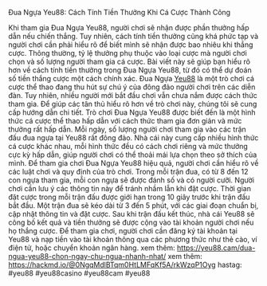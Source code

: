Đua Ngựa Yeu88: Cách Tính Tiền Thưởng Khi Cá Cược Thành Công

Khi tham gia Đua Ngựa Yeu88, người chơi sẽ nhận được phần thưởng hấp dẫn nếu chiến thắng. Tuy nhiên, cách tính tiền thưởng cũng khá phức tạp và người chơi cần phải hiểu rõ để biết mình sẽ nhận được bao nhiêu khi thắng cược. Thông thường, tỷ lệ thưởng phụ thuộc vào loại cược mà người chơi chọn và số lượng người tham gia cá cược. Bài viết này sẽ giúp bạn hiểu rõ hơn về cách tính tiền thưởng trong Đua Ngựa Yeu88, từ đó có thể dự đoán số tiền thắng cược một cách chính xác.
Đua Ngựa [Yeu88](https://yeu88.cam/) là một trò chơi cá cược thể thao đang thu hút sự chú ý của đông đảo người chơi trên các diễn đàn. Tuy nhiên, nhiều người mới bắt đầu chơi vẫn chưa nắm được cách thức tham gia. Để giúp các tân thủ hiểu rõ hơn về trò chơi này, chúng tôi sẽ cung cấp hướng dẫn chi tiết. Trò chơi Đua Ngựa Yeu88 được biết đến là một hình thức cá cược thể thao hấp dẫn với cách thức tham gia đơn giản và mức thưởng rất hấp dẫn. Mỗi ngày, số lượng người chơi tham gia vào các trận đấu đua ngựa tại Yeu88 rất đông đảo. Nhà cái này cung cấp nhiều hình thức cá cược khác nhau, mỗi hình thức đều có cách chơi riêng và mức thưởng cực kỳ hấp dẫn, giúp người chơi có thể thoải mái lựa chọn theo sở thích của mình. Để tham gia chơi Đua Ngựa Yeu88 hiệu quả, người chơi cần hiểu rõ về các luật chơi và quy định của trò chơi.
Trong mỗi trận đua, có từ 8 đến 12 con ngựa tham gia, mỗi con ngựa sẽ được đánh số và có người cưỡi. Người chơi cần lưu ý các thông tin này để tránh nhầm lẫn khi đặt cược. Thời gian đặt cược trong mỗi trận đấu được giới hạn trong 10 giây trước khi trận đấu bắt đầu. Một trận đua sẽ kéo dài từ 3 đến 5 phút, với các giai đoạn chuẩn bị, cập nhật thông tin và đặt cược. Sau khi trận đấu kết thúc, nhà cái Yeu88 sẽ công bố kết quả và tiền thưởng sẽ được cộng vào tài khoản người chơi nếu họ thắng cược. Để tham gia chơi, người chơi cần đăng ký tài khoản tại Yeu88 và nạp tiền vào tài khoản thông qua các phương thức như thẻ cào, ví điện tử, hoặc chuyển khoản ngân hàng.
xem thêm: https://yeu88.cam/dua-ngua-yeu88-chon-ngay-chu-ngua-nhanh-nhat/
xem thêm: https://hackmd.io/@0NgqMdlBTqm0HtLMFqKf5A/rkWzqP1Oyg
hastag: #yeu88 #yeu88casino #yeu88cam #yeu88
